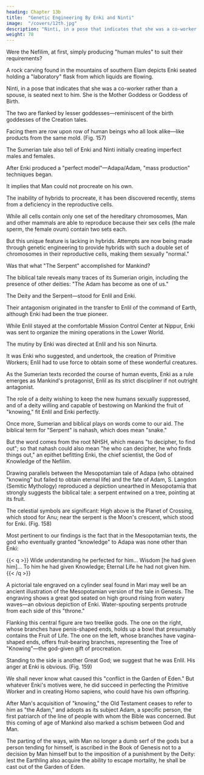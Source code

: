 ```yaml
---
heading: Chapter 13b
title:  "Genetic Engineering By Enki and Ninti"
image:  "/covers/12th.jpg"
description: "Ninti, in a pose that indicates that she was a co-worker rather than a spouse, is seated next to Enki"
weight: 78
---
```



Were the Nefilim, at first, simply producing "human mules" to suit their requirements?

A rock carving found in the mountains of southern Elam depicts Enki seated holding a "laboratory" flask from which liquids are flowing. 

Ninti, in a pose that indicates that she was a co-worker rather than a spouse, is seated next to him. She is the Mother Goddess or Goddess of Birth. 

The two are flanked by lesser goddesses—reminiscent of the birth goddesses of the Creation tales. 

Facing them are row upon row of human beings who all look alike—like products from the same mold. (Fig. 157)


The Sumerian tale also tell of Enki and Ninti initially creating imperfect males and females. 

<!-- These were either sexless or sexually incomplete beings. -->

<!-- Does this text recall the first phase of the existence of hybrid Man—a being in the likeness and image of the gods, but sexually incomplete: lacking in "knowing"? -->

After Enki produced a "perfect model"—Adapa/Adam, "mass production" techniques began. 

 <!-- are described in the Sumerian texts: the implanting of the genetically treated ova in a "production line" of birth goddesses, with the advance knowledge that half would produce males and half would produce females.  -->

<!-- Not only does this bespeak the technique by which hybrid Man was "manufactured";  -->

It implies that Man could not procreate on his own. 

The inability of hybrids to procreate, it has been discovered recently, stems from a deficiency in the reproductive cells.

While all cells contain only one set of the hereditary chromosomes, Man and other mammals are able to reproduce because their sex cells (the male sperm, the female ovum) contain two sets each. 

But this unique feature is lacking in hybrids. Attempts are now being made through genetic engineering to provide hybrids with such a double set of chromosomes in their reproductive cells, making them sexually "normal."

Was that what "The Serpent" accomplished for Mankind?

<!-- The biblical Serpent surely was not a lowly, literal snake—for he could converse with Eve, he knew the truth about the matter of "knowing," and he was of such high stature that he unhesitatingly exposed the deity as a liar. 

In all ancient traditions, the chief deity fought a Serpent adversary—a tale whose roots undoubtedly go back to the Sumerian gods. -->

The biblical tale reveals many traces of its Sumerian origin, including the presence of other deities: "The Adam has become as one of us." 

The Deity and the Serpent—stood for Enlil and Enki.

Their antagonism originated in the transfer to Enlil of the command of Earth, although Enki had been the true pioneer. 

While Enlil stayed at the comfortable Mission Control Center at Nippur, Enki was sent to organize the mining operations in the Lower World. 

The mutiny by Enki was directed at Enlil and his son Ninurta. 

It was Enki who suggested, and undertook, the creation of Primitive Workers; Enlil had to use force to obtain some of these wonderful creatures. 

As the Sumerian texts recorded the course of human events, Enki as a rule emerges as Mankind's protagonist, Enlil as its strict discipliner if not outright antagonist. 

The role of a deity wishing to keep the new humans sexually suppressed, and of a deity willing and capable of bestowing on Mankind the fruit of "knowing," fit Enlil and Enki perfectly.

Once more, Sumerian and biblical plays on words come to our aid. The biblical term for "Serpent" is nahash, which does mean "snake."

But the word comes from the root NHSH, which means "to decipher, to find out"; so that nahash could also mean "he who can decipher, he who finds things out," an epithet befitting Enki, the chief scientist, the God of Knowledge of the Nefilim. 

Drawing parallels between the Mesopotamian tale of Adapa (who obtained "knowing" but failed to obtain eternal life) and the fate of Adam, S. Langdon (Semitic Mythology) reproduced a depiction unearthed in Mesopotamia that strongly suggests the biblical tale: a serpent entwined on a tree, pointing at its fruit. 

The celestial symbols are significant: High above is the Planet of Crossing, which stood for Anu; near the serpent is the Moon's crescent, which stood for Enki. (Fig. 158)


Most pertinent to our findings is the fact that in the Mesopotamian texts, the
god who eventually granted "knowledge" to Adapa was none other than Enki:


{{< q >}}
Wide understanding he perfected for him…
Wisdom [he had given him]…
To him he had given Knowledge;
Eternal Life he had not given him.
{{< /q >}}

A pictorial tale engraved on a cylinder seal found in Mari may well be an ancient illustration of the Mesopotamian version of the tale in Genesis. The engraving shows a great god seated on high ground rising from watery waves—an obvious depiction of Enki. Water-spouting serpents protrude from each side of this "throne."

Flanking this central figure are two treelike gods. The one on the right, whose branches have penis-shaped ends, holds up a bowl that presumably contains the Fruit of Life. The one on the left, whose branches have vagina-shaped ends, offers fruit-bearing branches, representing the Tree of "Knowing"—the god-given gift of
procreation.

Standing to the side is another Great God; we suggest that he was Enlil. His
anger at Enki is obvious. (Fig. 159)


We shall never know what caused this "conflict in the Garden of Eden." But whatever Enki's motives were, he did succeed in perfecting the Primitive Worker and in creating Homo sapiens, who could have his own offspring. 

After Man's acquisition of "knowing," the Old Testament ceases to refer to him as "the Adam," and adopts as its subject Adam, a specific person, the first patriarch of the line of people with whom the Bible was concerned. But this coming of age of Mankind also marked a schism between God and Man.

The parting of the ways, with Man no longer a dumb serf of the gods but a person tending for himself, is ascribed in the Book of Genesis not to a decision by Man himself but to the imposition of a punishment by the Deity: lest the Earthling also acquire the ability to escape mortality, he shall be cast out of the Garden of Eden.

